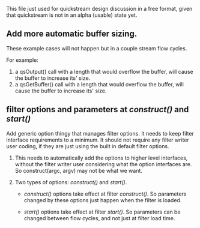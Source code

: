 
This file just used for quickstream design discussion in a free format,
given that quickstream is not in an alpha (usable) state yet.




## Add more automatic buffer sizing.

  These example cases will not happen but in a couple stream flow cycles.

  For example:
  
  1. a qsOutput() call with a
     length that would overflow the buffer, will cause the buffer to
     increase its' size.
  2. a qsGetBuffer() call with a length that would overflow the buffer,
     will cause the buffer to increase its' size.


## filter options and parameters at *construct()* and *start()*

Add generic option thingy that manages filter options.  It needs to keep
filter interface requirements to a minimum.  It should not require any
filter writer user coding, if they are just using the built in default
filter options.

  1. This needs to automatically add the options to higher level
     interfaces, without the filter writer user considering what the
     option interfaces are.  So construct(argc, argv) may not be what we
     want.

  2. Two types of options: *construct()* and *start()*.

     * *construct()* options take effect at filter *construct()*.  So
       parameters changed by these options just happen when the filter
       is loaded.

     * *start()* options take effect at filter *start()*.  So parameters
       can be changed between flow cycles, and not just at filter load
       time.



